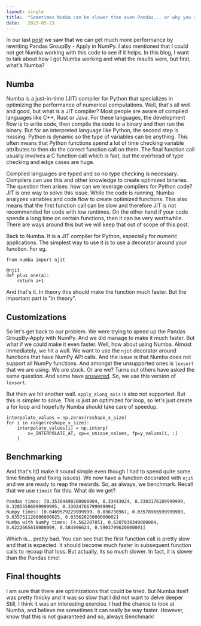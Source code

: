 ```yaml
---
layout: single
title:  "Sometimes Numba can be slower than even Pandas... or why you should always benchmark"
date:   2023-05-23
---
```


In our last [post](../blog_pandas_groupby_with_numpy/) we saw that we can get much
more performance by rewriting Pandas GroupBy - Apply in NumPy. 
I also mentioned that I could not get Numba working with this code to see if it helps. 
In this blog, I want to talk about how I got Numba working and what the results were, 
but first, what's Numba?

## Numba

Numba is a just-in-time (JIT) compiler for Python 
that specializes in optimizing the performance of numerical computations. 
Well, that's all well and good, but what is a JIT compiler?
Most people are aware of compiled languages like C++, Rust or Java.
For these languages, the development flow is to write code, 
then compile the code to a binary and then run the binary. 
But for an interpreted language like Python, the second step is missing. 
Python is dynamic so the type of variables can be anything. 
This often means that Python functions spend a lot of time
checking variable attributes to then do the correct function call on them.
The final function call usually involves a C function call which is fast, 
but the overhead of type checking and edge cases are huge.

Compiled languages are typed and so no type checking is necessary. 
Compilers can use this and other knowledge to create optimized binaries.
The question then arises: how can we leverage compilers for Python code? 
JIT is one way to solve this issue. 
While the code is running, Numba analyzes variables and code flow to create optimized functions.
This also means that the first function call can be slow and therefore JIT
is not recommended for code with low runtimes. On the other hand if your code
spends a long time on certain functions, then it can be very worthwhile.
There are ways around this but we will keep that out of scope of this post. 

Back to Numba. It is a JIT compiler for Python, especially for numeric applications. 
The simplest way to use it is to use a decorator around your function. For eg.

```
from numba import njit

@njit
def plus_one(a):
    return a+1
```

And that's it. In theory this should make the function much faster. 
But the important part is "in theory".

## Customizations

So let's get back to our problem. We were trying to speed up
the Pandas GroupBy-Apply with NumPy. And we did manage to make it much faster.
But what if we could make it even faster. Well, how about using Numba.
Almost immediately, we hit a wall. We want to use the `njit` decorator
around functions that have NumPy API calls. And the issue is that Numba
does not support all NumPy functions. And amongst the unsupported ones
is `lexsort` that we are using. We are stuck. Or are we?
Turns out others have asked the same question. And some have [answered](https://github.com/numba/numba/issues/5688). 
So, we use this version of `lexsort`. 

But then we hit another wall. `apply_along_axis` is also not supported. 
But this is simpler to solve. 
This is just an optimized for loop, so let's just create a for loop and hopefully Numba should take care of speedup.

```
interpolate_values = np.zeros(reshape_x_size)
for i in range(reshape_x_size):
    interpolate_values[i] = np.interp(
        x=_INTERPOLATE_AT, xp=x_unique_values, fp=y_values[i, :]
    )
```

## Benchmarking

And that's it(I make it sound simple even though I had to spend quite some time finding and fixing issues).
We now have a function decorated with `njit` and we are ready to reap the rewards. 
So, as always, we benchmark. Recall that we use `timeit` for this. What do we get?

```
Pandas times: [0.35364490200000004, 0.33443024, 0.3303176189999999, 0.32855506999999995, 0.33024766799999994]
Numpy times: [0.0469579229999999, 0.036730967, 0.03578966599999989, 0.035751120000000025, 0.03562025000000002]
Numba with NumPy times: [4.562287851, 0.6207038340000004, 0.6222665610000009, 0.584906624, 0.5903799620000001]
```

Which is... pretty bad. You can see that the first function call is pretty slow
and that is expected. It should become much faster in subsequent function calls to recoup that loss.
But actually, its so much slower. 
In fact, it is slower than the Pandas time!


## Final thoughts

I am sure that there are optimizations that could be tried.
But Numba itself was pretty finicky and it was so slow that I did not want to delve deeper
Still, I think it was an interesting exercise. 
I had the chance to look at Numba, and believe me sometimes it can really be way faster.
However, know that this is not guaranteed and so, always Benchmark!

  

